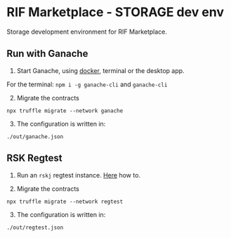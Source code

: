 # RIF Marketplace - STORAGE dev env

Storage development environment for RIF Marketplace.

## Run with Ganache

1. Start Ganache, using [docker](https://github.com/rsksmart/rif-marketplace-dev), terminal or the desktop app.

For the terminal: `npm i -g ganache-cli` and `ganache-cli`

2. Migrate the contracts

```
npx truffle migrate --network ganache
```

3. The configuration is written in:

```
./out/ganache.json
```

## RSK Regtest

1. Run an `rskj` regtest instance. [Here](https://developers.rsk.co/quick-start/step1-install-rsk-local-node/) how to.

2. Migrate the contracts

```
npx truffle migrate --network regtest
```

3. The configuration is written in:

```
./out/regtest.json
```